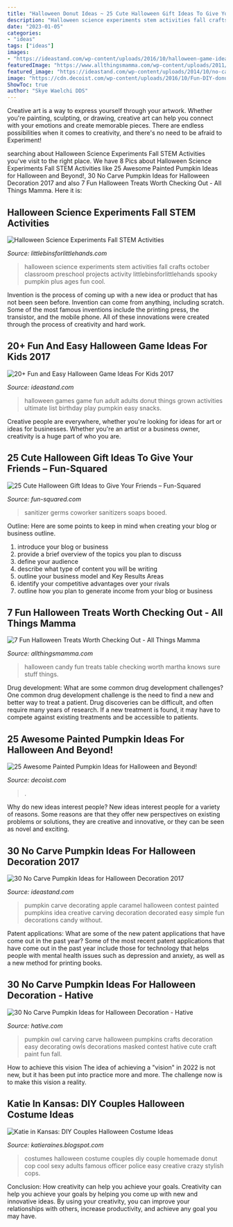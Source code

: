 ```yaml
---
title: "Halloween Donut Ideas ~ 25 Cute Halloween Gift Ideas To Give Your Friends – Fun-squared"
description: "Halloween science experiments stem activities fall crafts october classroom preschool projects activity littlebinsforlittlehands spooky pumpkin plus ages fun cool"
date: "2023-01-05"
categories:
- "ideas"
tags: ["ideas"]
images:
- "https://ideastand.com/wp-content/uploads/2016/10/halloween-game-ideas-for-kids/3-halloween-game-ideas-for-kids.jpg"
featuredImage: "https://www.allthingsmamma.com/wp-content/uploads/2011/10/halloween-candy.jpg"
featured_image: "https://ideastand.com/wp-content/uploads/2014/10/no-carve-pumpkin-ideas/4-caramel-apple.jpg"
image: "https://cdn.decoist.com/wp-content/uploads/2016/10/Fun-DIY-donut-pumpkins-with-confetti.jpg"
ShowToc: true
author: "Skye Waelchi DDS"
---
```



Creative art is a way to express yourself through your artwork. Whether you're painting, sculpting, or drawing, creative art can help you connect with your emotions and create memorable pieces. There are endless possibilities when it comes to creativity, and there's no need to be afraid to Experiment!

	

		
searching about Halloween Science Experiments Fall STEM Activities you've visit to the right place. We have 8 Pics about Halloween Science Experiments Fall STEM Activities like 25 Awesome Painted Pumpkin Ideas for Halloween and Beyond!, 30 No Carve Pumpkin Ideas for Halloween Decoration 2017 and also 7 Fun Halloween Treats Worth Checking Out - All Things Mamma. Here it is:
		
    
## Halloween Science Experiments Fall STEM Activities

<img loading=lazy src="http://littlebinsforlittlehands.com/wp-content/uploads/2015/10/Halloween-Science-Activities-and-Halloween-STEM-Ideas-for-Kids-Fall-Science-Experiments.jpg" onerror="this.onerror=null;this.src='https://tse4.mm.bing.net/th?id=OIP.xsErnybl6f7SiXs_CvXflgHaLH&amp;pid=15.1';" alt="Halloween Science Experiments Fall STEM Activities">

_Source: littlebinsforlittlehands.com_

>halloween science experiments stem activities fall crafts october classroom preschool projects activity littlebinsforlittlehands spooky pumpkin plus ages fun cool. 

	

Invention is the process of coming up with a new idea or product that has not been seen before. Invention can come from anything, including scratch. Some of the most famous inventions include the printing press, the transistor, and the mobile phone. All of these innovations were created through the process of creativity and hard work.

    
## 20+ Fun And Easy Halloween Game Ideas For Kids 2017

<img loading=lazy src="https://ideastand.com/wp-content/uploads/2016/10/halloween-game-ideas-for-kids/3-halloween-game-ideas-for-kids.jpg" onerror="this.onerror=null;this.src='https://tse4.mm.bing.net/th?id=OIP.iTUVz5gTLng4G08QKj4LIwAAAA&amp;pid=15.1';" alt="20+ Fun and Easy Halloween Game Ideas For Kids 2017">

_Source: ideastand.com_

>halloween games game fun adult adults donut things grown activities ultimate list birthday play pumpkin easy snacks. 

	

Creative people are everywhere, whether you're looking for ideas for art or ideas for businesses. Whether you're an artist or a business owner, creativity is a huge part of who you are.

    
## 25 Cute Halloween Gift Ideas To Give Your Friends – Fun-Squared

<img loading=lazy src="https://fun-squared.com/wp-content/uploads/2016/09/halloween-gift-tags.png" onerror="this.onerror=null;this.src='https://tse3.mm.bing.net/th?id=OIP.oqUP45nGPzZsJaSQYxL3iAHaLG&amp;pid=15.1';" alt="25 Cute Halloween Gift Ideas to Give Your Friends – Fun-Squared">

_Source: fun-squared.com_

>sanitizer germs coworker sanitizers soaps booed. 

	

Outline: Here are some points to keep in mind when creating your blog or business outline.
1. introduce your blog or business 
2. provide a brief overview of the topics you plan to discuss 
3. define your audience 
4. describe what type of content you will be writing 
5. outline your business model and Key Results Areas 
6. identify your competitive advantages over your rivals 
7. outline how you plan to generate income from your blog or business  
    
## 7 Fun Halloween Treats Worth Checking Out - All Things Mamma

<img loading=lazy src="https://www.allthingsmamma.com/wp-content/uploads/2011/10/halloween-candy.jpg" onerror="this.onerror=null;this.src='https://tse3.mm.bing.net/th?id=OIP.-dNSOER65ZAI2P4IJqN2mAHaLH&amp;pid=15.1';" alt="7 Fun Halloween Treats Worth Checking Out - All Things Mamma">

_Source: allthingsmamma.com_

>halloween candy fun treats table checking worth martha knows sure stuff things. 

	

Drug development: What are some common drug development challenges?
One common drug development challenge is the need to find a new and better way to treat a patient. Drug discoveries can be difficult, and often require many years of research. If a new treatment is found, it may have to compete against existing treatments and be accessible to patients.

    
## 25 Awesome Painted Pumpkin Ideas For Halloween And Beyond!

<img loading=lazy src="https://cdn.decoist.com/wp-content/uploads/2016/10/Fun-DIY-donut-pumpkins-with-confetti.jpg" onerror="this.onerror=null;this.src='https://tse3.mm.bing.net/th?id=OIP.Qb_ZuitFhUMqzhcL7nrcXAHaLH&amp;pid=15.1';" alt="25 Awesome Painted Pumpkin Ideas for Halloween and Beyond!">

_Source: decoist.com_

>. 

	

Why do new ideas interest people?
New ideas interest people for a variety of reasons. Some reasons are that they offer new perspectives on existing problems or solutions, they are creative and innovative, or they can be seen as novel and exciting.

    
## 30 No Carve Pumpkin Ideas For Halloween Decoration 2017

<img loading=lazy src="https://ideastand.com/wp-content/uploads/2014/10/no-carve-pumpkin-ideas/4-caramel-apple.jpg" onerror="this.onerror=null;this.src='https://tse3.mm.bing.net/th?id=OIP.ZVifJVHUjIqDMw6u-qCJdAHaJ4&amp;pid=15.1';" alt="30 No Carve Pumpkin Ideas for Halloween Decoration 2017">

_Source: ideastand.com_

>pumpkin carve decorating apple caramel halloween contest painted pumpkins idea creative carving decoration decorated easy simple fun decorations candy without. 

	

Patent applications: What are some of the new patent applications that have come out in the past year?
Some of the most recent patent applications that have come out in the past year include those for technology that helps people with mental health issues such as depression and anxiety, as well as a new method for printing books.

    
## 30 No Carve Pumpkin Ideas For Halloween Decoration - Hative

<img loading=lazy src="https://hative.com/wp-content/uploads/2014/10/no-carve-pumpkin-ideas/22-masked-owl-pumpkin.jpg" onerror="this.onerror=null;this.src='https://tse1.mm.bing.net/th?id=OIP.fdypsW8rwiI8Q7EEmqbg8gHaHa&amp;pid=15.1';" alt="30 No Carve Pumpkin Ideas for Halloween Decoration - Hative">

_Source: hative.com_

>pumpkin owl carving carve halloween pumpkins crafts decoration easy decorating owls decorations masked contest hative cute craft paint fun fall. 

	

How to achieve this vision
The idea of achieving a "vision" in 2022 is not new, but it has been put into practice more and more. The challenge now is to make this vision a reality.

    
## Katie In Kansas: DIY Couples Halloween Costume Ideas

<img loading=lazy src="http://4.bp.blogspot.com/-HF5qTybA1ho/UiaNuAUorzI/AAAAAAAACyo/wOEfnHVpzck/s1600/57292_3875201960828_988431598_o.jpg" onerror="this.onerror=null;this.src='https://tse1.mm.bing.net/th?id=OIP.EErxgXamo9grMeBlSyLD6AHaJ4&amp;pid=15.1';" alt="Katie in Kansas: DIY Couples Halloween Costume Ideas">

_Source: katieraines.blogspot.com_

>costumes halloween costume couples diy couple homemade donut cop cool sexy adults famous officer police easy creative crazy stylish cops. 

	

Conclusion: How creativity can help you achieve your goals.
Creativity can help you achieve your goals by helping you come up with new and innovative ideas. By using your creativity, you can improve your relationships with others, increase productivity, and achieve any goal you may have.

